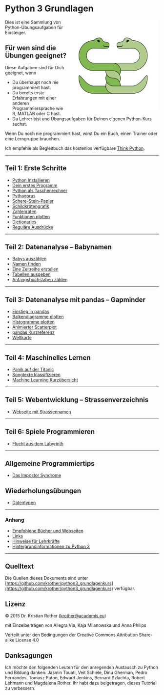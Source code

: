 
# Python 3 Grundlagen

<img src="images/two_pythons.png" align="right" width="300">

Dies ist eine Sammlung von Python-Übungsaufgaben für Einsteiger.

## Für wen sind die Übungen geeignet?

Diese Aufgaben sind für Dich geeignet, wenn

* Du überhaupt noch nie programmiert hast.
* Du bereits erste Erfahrungen mit einer anderen Programmiersprache wie R, MATLAB oder C hast.
* Du Lehrer bist und Übungsaufgaben für Deinen eigenen Python-Kurs suchst.

Wenn Du noch nie programmiert hast, wirst Du ein Buch, einen Trainer oder eine Lerngruppe brauchen.

Ich empfehle als Begleitbuch das kostenlos verfügbare [Think Python](https://greenteapress.com/wp/think-python-2e/).

----

## Teil 1: Erste Schritte

* [Python Installieren](installation.md)
* [Dein erstes Programm](hallo.md)
* [Python als Taschenrechner](taschenrechner.md)
* [Pythagoras](pythagoras.md)
* [Schere-Stein-Papier](if.md)
* [Schildkrötengrafik](schildkroete.md)
* [Zahlenraten](zahlenraten.md)
* [Funktionen plotten](funktionen_plotten.md)
* [Dictionaries](chiffre.md)
* [Reguläre Ausdrücke](regex.md)

----

## Teil 2: Datenanalyse – Babynamen

* [Babys auszählen](projekt_babynamen/babys_auszaehlen.md)
* [Namen finden](projekt_babynamen/namen_finden.md)
* [Eine Zeitreihe erstellen](projekt_babynamen/zeitreihe.md)
* [Tabellen ausgeben](projekt_babynamen/tabelle_ausgeben.md)
* [Anfangsbuchstaben zählen](projekt_babynamen/zaehlen.md)

----

## Teil 3: Datenanalyse mit pandas – Gapminder

* [Einstieg in pandas](projekt_gapminder/pandas_grundlagen.md)
* [Balkendiagramme plotten](projekt_gapminder/balkendiagramm.md)
* [Histogramme plotten](projekt_gapminder/histogramm.md)
* [Animierter Scatterplot](projekt_gapminder/long_wide_tables.md)
* [pandas Kurzreferenz](projekt_gapminder/cheatsheet.md)
* [Weltkarte](challenges/weltkarte.md)

----

## Teil 4: Maschinelles Lernen

* [Panik auf der Titanic](projekt_titanic/README.md)
* [Songtexte klassifizieren](projekt_lyrics.md)
* [Machine Learning Kurzübersicht](ml_glossar.md)

----

## Teil 5: Webentwicklung – Strassenverzeichnis

* [Webseite mit Strassennamen](projekt_website/website.md)

----

## Teil 6: Spiele Programmieren

* [Flucht aus dem Labyrinth](labyrinth.md)

----

## Allgemeine Programmiertips

* [Das Impostor Syndrome](impostor.md)

## Wiederholungsübungen

* [Datentypen](datentypen.md)

----

### Anhang

* [Empfohlene Bücher und Webseiten](appendix/literatur.md)
* [Links](appendix/links.md)
* [Hinweise für Lehrkräfte](appendix/teaching.md)
* [Hintergrundinformationen zu Python 3](appendix/hintergrundinfos.md)

----

## Quelltext

Die Quellen dieses Dokuments sind unter [https://github.com/krother/python3_grundlagenkurs](https://github.com/krother/python3_grundlagenkurs) verfügbar.

## Lizenz

© 2015 Dr. Kristian Rother (krother@academis.eu)

mit Einzelbeiträgen von Allegra Via, Kaja Milanowska und Anna Philips

Verteilt unter den Bedingungen der Creative Commons Attribution Share-alike License 4.0

## Danksagungen

Ich möchte den folgenden Leuten für den anregenden Austausch zu Python und Bildung danken: Jasmin Touati, Veit Schiele, Dinu Gherman, Pedro Fernandes, Tomasz Puton, Edward Jenkins, Bernard Szlachta, Robert Lehmann und Magdalena Rother.
Ihr habt dazu beigetragen, dieses Tutorial zu verbessern.
